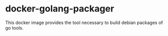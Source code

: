 # docker-golang-packager

This docker image provides the tool necessary to build debian packages of go tools.
